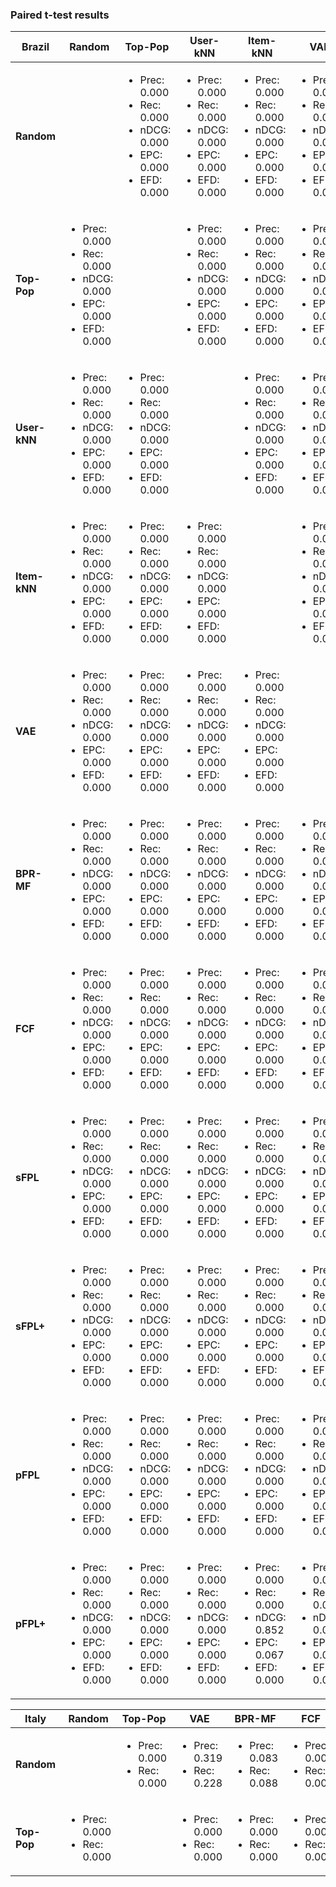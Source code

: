 ### Paired t-test results

| Brazil | Random | Top-Pop | User-kNN | Item-kNN | VAE | BPR-MF | FCF | sFPL | sFPL+ | pFPL | pFPL+ |
| --- | --- | --- | --- | --- | --- | --- | --- | --- | --- | --- | --- |
| **Random** | | <ul><li>Prec: 0.000</li><li>Rec: 0.000</li><li>nDCG: 0.000</li><li>EPC: 0.000</li><li>EFD: 0.000</li></ul> | <ul><li>Prec: 0.000</li><li>Rec: 0.000</li><li>nDCG: 0.000</li><li>EPC: 0.000</li><li>EFD: 0.000</li></ul> | <ul><li>Prec: 0.000</li><li>Rec: 0.000</li><li>nDCG: 0.000</li><li>EPC: 0.000</li><li>EFD: 0.000</li></ul> | <ul><li>Prec: 0.000</li><li>Rec: 0.000</li><li>nDCG: 0.000</li><li>EPC: 0.000</li><li>EFD: 0.000</li></ul> | <ul><li>Prec: 0.000</li><li>Rec: 0.000</li><li>nDCG: 0.000</li><li>EPC: 0.000</li><li>EFD: 0.000</li></ul> | <ul><li>Prec: 0.000</li><li>Rec: 0.000</li><li>nDCG: 0.000</li><li>EPC: 0.000</li><li>EFD: 0.000</li></ul> | <ul><li>Prec: 0.000</li><li>Rec: 0.000</li><li>nDCG: 0.000</li><li>EPC: 0.000</li><li>EFD: 0.000</li></ul> | <ul><li>Prec: 0.000</li><li>Rec: 0.000</li><li>nDCG: 0.000</li><li>EPC: 0.000</li><li>EFD: 0.000</li></ul> | <ul><li>Prec: 0.000</li><li>Rec: 0.000</li><li>nDCG: 0.000</li><li>EPC: 0.000</li><li>EFD: 0.000</li></ul> | <ul><li>Prec: 0.000</li><li>Rec: 0.000</li><li>nDCG: 0.000</li><li>EPC: 0.000</li><li>EFD: 0.000</li></ul> |
| **Top-Pop** | <ul><li>Prec: 0.000</li><li>Rec: 0.000</li><li>nDCG: 0.000</li><li>EPC: 0.000</li><li>EFD: 0.000</li></ul> | | <ul><li>Prec: 0.000</li><li>Rec: 0.000</li><li>nDCG: 0.000</li><li>EPC: 0.000</li><li>EFD: 0.000</li></ul> | <ul><li>Prec: 0.000</li><li>Rec: 0.000</li><li>nDCG: 0.000</li><li>EPC: 0.000</li><li>EFD: 0.000</li></ul> | <ul><li>Prec: 0.000</li><li>Rec: 0.000</li><li>nDCG: 0.000</li><li>EPC: 0.000</li><li>EFD: 0.000</li></ul> | <ul><li>Prec: 0.000</li><li>Rec: 0.000</li><li>nDCG: 0.000</li><li>EPC: 0.000</li><li>EFD: 0.000</li></ul> | <ul><li>Prec: 0.000</li><li>Rec: 0.000</li><li>nDCG: 0.000</li><li>EPC: 0.000</li><li>EFD: 0.000</li></ul> | <ul><li>Prec: 0.000</li><li>Rec: 0.000</li><li>nDCG: 0.000</li><li>EPC: 0.000</li><li>EFD: 0.000</li></ul> | <ul><li>Prec: 0.000</li><li>Rec: 0.000</li><li>nDCG: 0.000</li><li>EPC: 0.000</li><li>EFD: 0.000</li></ul> | <ul><li>Prec: 0.000</li><li>Rec: 0.000</li><li>nDCG: 0.000</li><li>EPC: 0.000</li><li>EFD: 0.000</li></ul> | <ul><li>Prec: 0.000</li><li>Rec: 0.000</li><li>nDCG: 0.000</li><li>EPC: 0.000</li><li>EFD: 0.000</li></ul> |
| **User-kNN** | <ul><li>Prec: 0.000</li><li>Rec: 0.000</li><li>nDCG: 0.000</li><li>EPC: 0.000</li><li>EFD: 0.000</li></ul> | <ul><li>Prec: 0.000</li><li>Rec: 0.000</li><li>nDCG: 0.000</li><li>EPC: 0.000</li><li>EFD: 0.000</li></ul> | | <ul><li>Prec: 0.000</li><li>Rec: 0.000</li><li>nDCG: 0.000</li><li>EPC: 0.000</li><li>EFD: 0.000</li></ul> | <ul><li>Prec: 0.000</li><li>Rec: 0.000</li><li>nDCG: 0.000</li><li>EPC: 0.000</li><li>EFD: 0.000</li></ul> | <ul><li>Prec: 0.000</li><li>Rec: 0.000</li><li>nDCG: 0.000</li><li>EPC: 0.000</li><li>EFD: 0.000</li></ul> | <ul><li>Prec: 0.000</li><li>Rec: 0.000</li><li>nDCG: 0.000</li><li>EPC: 0.000</li><li>EFD: 0.000</li></ul> | <ul><li>Prec: 0.000</li><li>Rec: 0.000</li><li>nDCG: 0.000</li><li>EPC: 0.000</li><li>EFD: 0.000</li></ul> | <ul><li>Prec: 0.000</li><li>Rec: 0.000</li><li>nDCG: 0.000</li><li>EPC: 0.000</li><li>EFD: 0.000</li></ul> | <ul><li>Prec: 0.000</li><li>Rec: 0.000</li><li>nDCG: 0.000</li><li>EPC: 0.000</li><li>EFD: 0.000</li></ul> | <ul><li>Prec: 0.000</li><li>Rec: 0.000</li><li>nDCG: 0.000</li><li>EPC: 0.000</li><li>EFD: 0.000</li></ul> |
| **Item-kNN** | <ul><li>Prec: 0.000</li><li>Rec: 0.000</li><li>nDCG: 0.000</li><li>EPC: 0.000</li><li>EFD: 0.000</li></ul> | <ul><li>Prec: 0.000</li><li>Rec: 0.000</li><li>nDCG: 0.000</li><li>EPC: 0.000</li><li>EFD: 0.000</li></ul> | <ul><li>Prec: 0.000</li><li>Rec: 0.000</li><li>nDCG: 0.000</li><li>EPC: 0.000</li><li>EFD: 0.000</li></ul> | | <ul><li>Prec: 0.000</li><li>Rec: 0.000</li><li>nDCG: 0.000</li><li>EPC: 0.000</li><li>EFD: 0.000</li></ul> | <ul><li>Prec: 0.000</li><li>Rec: 0.000</li><li>nDCG: 0.000</li><li>EPC: 0.000</li><li>EFD: 0.000</li></ul> | <ul><li>Prec: 0.000</li><li>Rec: 0.000</li><li>nDCG: 0.000</li><li>EPC: 0.000</li><li>EFD: 0.000</li></ul> | <ul><li>Prec: 0.000</li><li>Rec: 0.000</li><li>nDCG: 0.000</li><li>EPC: 0.000</li><li>EFD: 0.000</li></ul> | <ul><li>Prec: 0.000</li><li>Rec: 0.000</li><li>nDCG: 0.000</li><li>EPC: 0.000</li><li>EFD: 0.000</li></ul> | <ul><li>Prec: 0.000</li><li>Rec: 0.000</li><li>nDCG: 0.000</li><li>EPC: 0.000</li><li>EFD: 0.000</li></ul> | <ul><li>Prec: 0.000</li><li>Rec: 0.000</li><li>nDCG: 0.852</li><li>EPC: 0.066</li><li>EFD: 0.000</li></ul> |
| **VAE** | <ul><li>Prec: 0.000</li><li>Rec: 0.000</li><li>nDCG: 0.000</li><li>EPC: 0.000</li><li>EFD: 0.000</li></ul> | <ul><li>Prec: 0.000</li><li>Rec: 0.000</li><li>nDCG: 0.000</li><li>EPC: 0.000</li><li>EFD: 0.000</li></ul> | <ul><li>Prec: 0.000</li><li>Rec: 0.000</li><li>nDCG: 0.000</li><li>EPC: 0.000</li><li>EFD: 0.000</li></ul> | <ul><li>Prec: 0.000</li><li>Rec: 0.000</li><li>nDCG: 0.000</li><li>EPC: 0.000</li><li>EFD: 0.000</li></ul> | | <ul><li>Prec: 0.000</li><li>Rec: 0.000</li><li>nDCG: 0.000</li><li>EPC: 0.000</li><li>EFD: 0.000</li></ul> | <ul><li>Prec: 0.000</li><li>Rec: 0.000</li><li>nDCG: 0.000</li><li>EPC: 0.000</li><li>EFD: 0.000</li></ul> | <ul><li>Prec: 0.000</li><li>Rec: 0.000</li><li>nDCG: 0.000</li><li>EPC: 0.000</li><li>EFD: 0.000</li></ul> | <ul><li>Prec: 0.000</li><li>Rec: 0.000</li><li>nDCG: 0.000</li><li>EPC: 0.000</li><li>EFD: 0.000</li></ul> | <ul><li>Prec: 0.000</li><li>Rec: 0.000</li><li>nDCG: 0.000</li><li>EPC: 0.000</li><li>EFD: 0.000</li></ul> | <ul><li>Prec: 0.000</li><li>Rec: 0.000</li><li>nDCG: 0.000</li><li>EPC: 0.000</li><li>EFD: 0.000</li></ul> |
| **BPR-MF** | <ul><li>Prec: 0.000</li><li>Rec: 0.000</li><li>nDCG: 0.000</li><li>EPC: 0.000</li><li>EFD: 0.000</li></ul> | <ul><li>Prec: 0.000</li><li>Rec: 0.000</li><li>nDCG: 0.000</li><li>EPC: 0.000</li><li>EFD: 0.000</li></ul> | <ul><li>Prec: 0.000</li><li>Rec: 0.000</li><li>nDCG: 0.000</li><li>EPC: 0.000</li><li>EFD: 0.000</li></ul> | <ul><li>Prec: 0.000</li><li>Rec: 0.000</li><li>nDCG: 0.000</li><li>EPC: 0.000</li><li>EFD: 0.000</li></ul> | <ul><li>Prec: 0.000</li><li>Rec: 0.000</li><li>nDCG: 0.000</li><li>EPC: 0.000</li><li>EFD: 0.000</li></ul> | | <ul><li>Prec: 0.000</li><li>Rec: 0.000</li><li>nDCG: 0.000</li><li>EPC: 0.000</li><li>EFD: 0.000</li></ul> | <ul><li>Prec: 0.079</li><li>Rec: 0.052</li><li>nDCG: 0.258</li><li>EPC: 0.158</li><li>EFD: 0.455</li></ul> | <ul><li>Prec: 0.000</li><li>Rec: 0.000</li><li>nDCG: 0.000</li><li>EPC: 0.000</li><li>EFD: 0.000</li></ul> | <ul><li>Prec: 0.123</li><li>Rec: 0.162</li><li>nDCG: 0.886</li><li>EPC: 0.766</li><li>EFD: 0.611</li></ul> | <ul><li>Prec: 0.000</li><li>Rec: 0.000</li><li>nDCG: 0.000</li><li>EPC: 0.000</li><li>EFD: 0.000</li></ul> |
| **FCF** | <ul><li>Prec: 0.000</li><li>Rec: 0.000</li><li>nDCG: 0.000</li><li>EPC: 0.000</li><li>EFD: 0.000</li></ul> | <ul><li>Prec: 0.000</li><li>Rec: 0.000</li><li>nDCG: 0.000</li><li>EPC: 0.000</li><li>EFD: 0.000</li></ul> | <ul><li>Prec: 0.000</li><li>Rec: 0.000</li><li>nDCG: 0.000</li><li>EPC: 0.000</li><li>EFD: 0.000</li></ul> | <ul><li>Prec: 0.000</li><li>Rec: 0.000</li><li>nDCG: 0.000</li><li>EPC: 0.000</li><li>EFD: 0.000</li></ul> | <ul><li>Prec: 0.000</li><li>Rec: 0.000</li><li>nDCG: 0.000</li><li>EPC: 0.000</li><li>EFD: 0.000</li></ul>| <ul><li>Prec: 0.000</li><li>Rec: 0.000</li><li>nDCG: 0.000</li><li>EPC: 0.000</li><li>EFD: 0.000</li></ul> | | <ul><li>Prec: 0.000</li><li>Rec: 0.000</li><li>nDCG: 0.000</li><li>EPC: 0.000</li><li>EFD: 0.000</li></ul> | <ul><li>Prec: 0.000</li><li>Rec: 0.000</li><li>nDCG: 0.000</li><li>EPC: 0.000</li><li>EFD: 0.000</li></ul> | <ul><li>Prec: 0.000</li><li>Rec: 0.000</li><li>nDCG: 0.000</li><li>EPC: 0.000</li><li>EFD: 0.000</li></ul> | <ul><li>Prec: 0.000</li><li>Rec: 0.000</li><li>nDCG: 0.000</li><li>EPC: 0.000</li><li>EFD: 0.000</li></ul> |
| **sFPL** | <ul><li>Prec: 0.000</li><li>Rec: 0.000</li><li>nDCG: 0.000</li><li>EPC: 0.000</li><li>EFD: 0.000</li></ul> | <ul><li>Prec: 0.000</li><li>Rec: 0.000</li><li>nDCG: 0.000</li><li>EPC: 0.000</li><li>EFD: 0.000</li></ul> | <ul><li>Prec: 0.000</li><li>Rec: 0.000</li><li>nDCG: 0.000</li><li>EPC: 0.000</li><li>EFD: 0.000</li></ul> | <ul><li>Prec: 0.000</li><li>Rec: 0.000</li><li>nDCG: 0.000</li><li>EPC: 0.000</li><li>EFD: 0.000</li></ul> | <ul><li>Prec: 0.000</li><li>Rec: 0.000</li><li>nDCG: 0.000</li><li>EPC: 0.000</li><li>EFD: 0.000</li></ul> | <ul><li>Prec: 0.079</li><li>Rec: 0.052</li><li>nDCG: 0.258</li><li>EPC: 0.158</li><li>EFD: 0.455</li></ul> | <ul><li>Prec: 0.000</li><li>Rec: 0.000</li><li>nDCG: 0.000</li><li>EPC: 0.000</li><li>EFD: 0.000</li></ul> | | <ul><li>Prec: 0.000</li><li>Rec: 0.000</li><li>nDCG: 0.000</li><li>EPC: 0.000</li><li>EFD: 0.000</li></ul> | <ul><li>Prec: 0.738</li><li>Rec: 0.997</li><li>nDCG: 0.396</li><li>EPC: 0.562</li><li>EFD: 0.970</li></ul> | <ul><li>Prec: 0.000</li><li>Rec: 0.000</li><li>nDCG: 0.000</li><li>EPC: 0.000</li><li>EFD: 0.000</li></ul> |
| **sFPL+** | <ul><li>Prec: 0.000</li><li>Rec: 0.000</li><li>nDCG: 0.000</li><li>EPC: 0.000</li><li>EFD: 0.000</li></ul> | <ul><li>Prec: 0.000</li><li>Rec: 0.000</li><li>nDCG: 0.000</li><li>EPC: 0.000</li><li>EFD: 0.000</li></ul> | <ul><li>Prec: 0.000</li><li>Rec: 0.000</li><li>nDCG: 0.000</li><li>EPC: 0.000</li><li>EFD: 0.000</li></ul> | <ul><li>Prec: 0.000</li><li>Rec: 0.000</li><li>nDCG: 0.000</li><li>EPC: 0.000</li><li>EFD: 0.000</li></ul> | <ul><li>Prec: 0.000</li><li>Rec: 0.000</li><li>nDCG: 0.000</li><li>EPC: 0.000</li><li>EFD: 0.000</li></ul>| <ul><li>Prec: 0.000</li><li>Rec: 0.000</li><li>nDCG: 0.000</li><li>EPC: 0.000</li><li>EFD: 0.000</li></ul> | <ul><li>Prec: 0.000</li><li>Rec: 0.000</li><li>nDCG: 0.000</li><li>EPC: 0.000</li><li>EFD: 0.000</li></ul> | <ul><li>Prec: 0.000</li><li>Rec: 0.000</li><li>nDCG: 0.000</li><li>EPC: 0.000</li><li>EFD: 0.000</li></ul> | | <ul><li>Prec: 0.000</li><li>Rec: 0.000</li><li>nDCG: 0.000</li><li>EPC: 0.000</li><li>EFD: 0.000</li></ul> | <ul><li>Prec: 0.311</li><li>Rec: 0.255</li><li>nDCG: 0.000</li><li>EPC: 0.000</li><li>EFD: 0.000</li></ul> |
| **pFPL** | <ul><li>Prec: 0.000</li><li>Rec: 0.000</li><li>nDCG: 0.000</li><li>EPC: 0.000</li><li>EFD: 0.000</li></ul> | <ul><li>Prec: 0.000</li><li>Rec: 0.000</li><li>nDCG: 0.000</li><li>EPC: 0.000</li><li>EFD: 0.000</li></ul> | <ul><li>Prec: 0.000</li><li>Rec: 0.000</li><li>nDCG: 0.000</li><li>EPC: 0.000</li><li>EFD: 0.000</li></ul> | <ul><li>Prec: 0.000</li><li>Rec: 0.000</li><li>nDCG: 0.000</li><li>EPC: 0.000</li><li>EFD: 0.000</li></ul> | <ul><li>Prec: 0.000</li><li>Rec: 0.000</li><li>nDCG: 0.000</li><li>EPC: 0.000</li><li>EFD: 0.000</li></ul>| <ul><li>Prec: 0.123</li><li>Rec: 0.162</li><li>nDCG: 0.886</li><li>EPC: 0.766</li><li>EFD: 0.611</li></ul> | <ul><li>Prec: 0.000</li><li>Rec: 0.000</li><li>nDCG: 0.000</li><li>EPC: 0.000</li><li>EFD: 0.000</li></ul> | <ul><li>Prec: 0.739</li><li>Rec: 0.997</li><li>nDCG: 0.396</li><li>EPC: 0.562</li><li>EFD: 0.970</li></ul> | <ul><li>Prec: 0.000</li><li>Rec: 0.000</li><li>nDCG: 0.000</li><li>EPC: 0.000</li><li>EFD: 0.000</li></ul> | | <ul><li>Prec: 0.000</li><li>Rec: 0.000</li><li>nDCG: 0.000</li><li>EPC: 0.000</li><li>EFD: 0.000</li></ul> |
| **pFPL+** | <ul><li>Prec: 0.000</li><li>Rec: 0.000</li><li>nDCG: 0.000</li><li>EPC: 0.000</li><li>EFD: 0.000</li></ul> | <ul><li>Prec: 0.000</li><li>Rec: 0.000</li><li>nDCG: 0.000</li><li>EPC: 0.000</li><li>EFD: 0.000</li></ul> | <ul><li>Prec: 0.000</li><li>Rec: 0.000</li><li>nDCG: 0.000</li><li>EPC: 0.000</li><li>EFD: 0.000</li></ul> | <ul><li>Prec: 0.000</li><li>Rec: 0.000</li><li>nDCG: 0.852</li><li>EPC: 0.067</li><li>EFD: 0.000</li></ul> | <ul><li>Prec: 0.000</li><li>Rec: 0.000</li><li>nDCG: 0.000</li><li>EPC: 0.000</li><li>EFD: 0.000</li></ul>| <ul><li>Prec: 0.000</li><li>Rec: 0.000</li><li>nDCG: 0.000</li><li>EPC: 0.000</li><li>EFD: 0.000</li></ul> | <ul><li>Prec: 0.000</li><li>Rec: 0.000</li><li>nDCG: 0.000</li><li>EPC: 0.000</li><li>EFD: 0.000</li></ul> | <ul><li>Prec: 0.000</li><li>Rec: 0.000</li><li>nDCG: 0.000</li><li>EPC: 0.000</li><li>EFD: 0.000</li></ul> | <ul><li>Prec: 0.311</li><li>Rec: 0.255</li><li>nDCG: 0.000</li><li>EPC: 0.000</li><li>EFD: 0.000</li></ul> | <ul><li>Prec: 0.000</li><li>Rec: 0.000</li><li>nDCG: 0.000</li><li>EPC: 0.000</li><li>EFD: 0.000</li></ul> | |


| Italy | Random | Top-Pop | VAE | BPR-MF | FCF | sFPL | pFPL |
| --- | --- | --- | --- | --- | --- | --- | --- |
| **Random** | | <ul><li>Prec: 0.000</li><li>Rec: 0.000</li></ul> | <ul><li>Prec: 0.319</li><li>Rec: 0.228</li> | <ul><li>Prec: 0.083</li><li>Rec: 0.088</li></ul> | <ul><li>Prec: 0.000</li><li>Rec: 0.000</li></ul> | <ul><li>Prec: 0.319</li><li>Rec: 0.123</li></ul> | <ul><li>Prec: 0.083</li><li>Rec: 0.088</li></ul> |
| **Top-Pop** | <ul><li>Prec: 0.000</li><li>Rec: 0.000</li></ul> | | <ul><li>Prec: 0.000</li><li>Rec: 0.000</li></ul> | <ul><li>Prec: 0.000</li><li>Rec: 0.000</li></ul> | <ul><li>Prec: 0.000</li><li>Rec: 0.000</li></ul>  | <ul><li>Prec: 0.000</li><li>Rec: 0.000</li></ul>  | <ul><li>Prec: 0.000</li><li>Rec: 0.000</li></ul>  |


